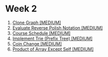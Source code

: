 # Week 2

1. [Clone Graph [MEDIUM]](https://leetcode.com/problems/clone-graph/)
2. [Evaluate Reverse Polish Notation [MEDIUM]](https://leetcode.com/problems/evaluate-reverse-polish-notation/)
3. [Course Schedule [MEDIUM]](https://leetcode.com/problems/course-schedule/)
4. [Implement Trie (Prefix Tree) [MEDIUM]](https://leetcode.com/problems/implement-trie-prefix-tree/)
5. [Coin Change [MEDIUM]](https://leetcode.com/problems/coin-change/)
6. [Product of Array Except Self [MEDIUM]](https://leetcode.com/problems/product-of-array-except-self/)
